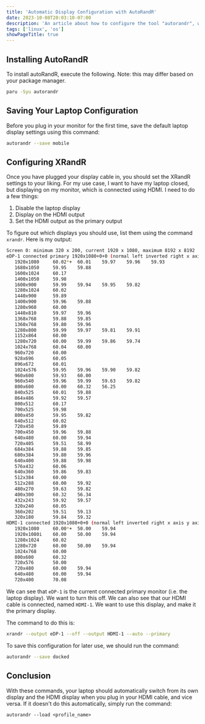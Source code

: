 ```yaml
---
title: 'Automatic Display Configuration with AutoRandR'
date: 2023-10-08T20:03:10-07:00
description: 'An article about how to configure the tool "autorandr", which allows you to automatically set display options when certain events happen.'
tags: ['linux', 'os']
showPageTitle: true
---
```


## Installing AutoRandR
To install autoRandR, execute the following. Note: this may differ based on your package manager.

```sh
paru -Syu autorandr
```

## Saving Your Laptop Configuration
Before you plug in your monitor for the first time, save the default laptop display settings using this command:

```bash
autorandr --save mobile
```

## Configuring XRandR
Once you have plugged your display cable in, you should set the XRandR settings to your liking. For my use case, I want to have my laptop closed, but displaying on my monitor, which is connected using HDMI. I need to do a few things:
1. Disable the laptop display
2. Display on the HDMI output
3. Set the HDMI output as the primary output

To figure out which displays you should use, list them using the command `xrandr`. Here is my output:
```bash
Screen 0: minimum 320 x 200, current 1920 x 1080, maximum 8192 x 8192
eDP-1 connected primary 1920x1080+0+0 (normal left inverted right x axis y axis)
   1920x1080     60.02*+  60.01    59.97    59.96    59.93
   1680x1050     59.95    59.88
   1600x1024     60.17
   1400x1050     59.98
   1600x900      59.99    59.94    59.95    59.82
   1280x1024     60.02
   1440x900      59.89
   1400x900      59.96    59.88
   1280x960      60.00
   1440x810      59.97    59.96
   1368x768      59.88    59.85
   1360x768      59.80    59.96
   1280x800      59.99    59.97    59.81    59.91
   1152x864      60.00
   1280x720      60.00    59.99    59.86    59.74
   1024x768      60.04    60.00
   960x720       60.00
   928x696       60.05
   896x672       60.01
   1024x576      59.95    59.96    59.90    59.82
   960x600       59.93    60.00
   960x540       59.96    59.99    59.63    59.82
   800x600       60.00    60.32    56.25
   840x525       60.01    59.88
   864x486       59.92    59.57
   800x512       60.17
   700x525       59.98
   800x450       59.95    59.82
   640x512       60.02
   720x450       59.89
   700x450       59.96    59.88
   640x480       60.00    59.94
   720x405       59.51    58.99
   684x384       59.88    59.85
   680x384       59.80    59.96
   640x400       59.88    59.98
   576x432       60.06
   640x360       59.86    59.83
   512x384       60.00
   512x288       60.00    59.92
   480x270       59.63    59.82
   400x300       60.32    56.34
   432x243       59.92    59.57
   320x240       60.05
   360x202       59.51    59.13
   320x180       59.84    59.32
HDMI-1 connected 1920x1080+0+0 (normal left inverted right x axis y axis)
   1920x1080     60.00*+  50.00    59.94
   1920x1080i    60.00    50.00    59.94
   1280x1024     60.02
   1280x720      60.00    50.00    59.94
   1024x768      60.00
   800x600       60.32
   720x576       50.00
   720x480       60.00    59.94
   640x480       60.00    59.94
   720x400       70.08
```

We can see that `eDP-1` is the current connected primary monitor (i.e. the laptop display). We want to turn this off.
We can also see that our HDMI cable is connected, named `HDMI-1`. We want to use this display, and make it the primary display.


The command to do this is:
```bash
xrandr --output eDP-1 --off --output HDMI-1 --auto --primary
```

To save this configuration for later use, we should run the command:

```bash
autorandr --save docked
```

## Conclusion
With these commands, your laptop should automatically switch from its own display and the HDMI display when you plug in your HDMI cable, and vice versa. If it doesn't do this automatically, simply run the command:

```bah
autorandr --load <profile_name>
```
